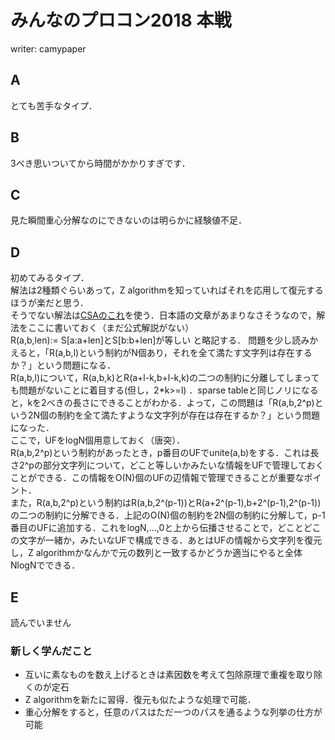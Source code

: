 # みんなのプロコン2018 本戦 
writer: camypaper
## A
とても苦手なタイプ．
## B
3べき思いついてから時間がかかりすぎです．
## C
見た瞬間重心分解なのにできないのは明らかに経験値不足．
## D
初めてみるタイプ．  
解法は2種類ぐらいあって，Z algorithmを知っていればそれを応用して復元するほうが楽だと思う．  
そうでない解法は[CSAのこれ](https://csacademy.com/contest/archive/task/substring-restrictions)を使う．日本語の文章があまりなさそうなので，解法をここに書いておく（まだ公式解説がない）  
R(a,b,len):= S[a:a+len]とS[b:b+len]が等しい
と略記する．
問題を少し読みかえると，「R(a,b,l)という制約がN個あり，それを全て満たす文字列は存在するか？」という問題になる．  
R(a,b,l)について，R(a,b,k)とR(a+l-k,b+l-k,k)の二つの制約に分離してしまっても問題がないことに着目する(但し，2*k>=l)
．sparse tableと同じノリになると，kを2べきの長さにできることがわかる．よって，この問題は「R(a,b,2^p)という2N個の制約を全て満たすような文字列が存在は存在するか？」という問題になった．  
ここで，UFをlogN個用意しておく（唐突）．  
R(a,b,2^p)という制約があったとき，p番目のUFでunite(a,b)をする．これは長さ2^pの部分文字列について，どこと等しいかみたいな情報をUFで管理しておくことができる．この情報をO(N)個のUFの辺情報で管理できることが重要なポイント．  
また，R(a,b,2^p)という制約はR(a,b,2^(p-1))とR(a+2^(p-1),b+2^(p-1),2^(p-1))の二つの制約に分解できる．上記のO(N)個の制約を2N個の制約に分解して，p-1番目のUFに追加する．これをlogN,...,0と上から伝播させることで，どことどこの文字が一緒か，みたいなUFで構成できる．あとはUFの情報から文字列を復元し，Z algorithmかなんかで元の数列と一致するかどうか適当にやると全体NlogNでできる．

## E
読んでいません

### 新しく学んだこと
* 互いに素なものを数え上げるときは素因数を考えて包除原理で重複を取り除くのが定石
* Z algorithmを新たに習得．復元も似たような処理で可能．
* 重心分解をすると，任意のパスはただ一つのパスを通るような列挙の仕方が可能
